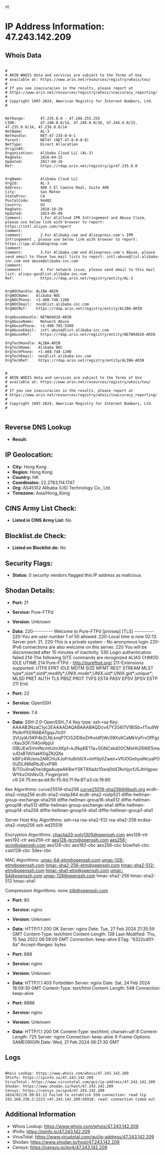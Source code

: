 vt
# IP Address Information: 47.243.142.209

## Whois Data
```

#
# ARIN WHOIS data and services are subject to the Terms of Use
# available at: https://www.arin.net/resources/registry/whois/tou/
#
# If you see inaccuracies in the results, please report at
# https://www.arin.net/resources/registry/whois/inaccuracy_reporting/
#
# Copyright 1997-2024, American Registry for Internet Numbers, Ltd.
#


NetRange:       47.235.0.0 - 47.246.255.255
CIDR:           47.240.0.0/14, 47.246.0.0/16, 47.244.0.0/15, 47.235.0.0/16, 47.236.0.0/14
NetName:        AL-3
NetHandle:      NET-47-235-0-0-1
Parent:         NET47 (NET-47-0-0-0-0)
NetType:        Direct Allocation
OriginAS:       
Organization:   Alibaba Cloud LLC (AL-3)
RegDate:        2016-04-15
Updated:        2017-04-26
Ref:            https://rdap.arin.net/registry/ip/47.235.0.0


OrgName:        Alibaba Cloud LLC
OrgId:          AL-3
Address:        400 S El Camino Real, Suite 400
City:           San Mateo
StateProv:      CA
PostalCode:     94402
Country:        US
RegDate:        2010-10-29
Updated:        2023-05-09
Comment:        1.For AliCloud IPR Infringement and Abuse Claim, please use below link with browser to report: https://intl.aliyun.com/report
Comment:        
Comment:        2.For Alibaba.com and Aliexpress.com's IPR Infringement , please use below link with browser to report: https://ipp.alibabagroup.com
Comment:        
Comment:        3.For Alibaba.com and Aliexpress.com's Abuse, please send email to those two mail lists to report: intl-abuse@list.alibaba-inc.com and abuse@alibaba-inc.com
Comment:        
Comment:        4. For network issue, please send email to this mail list: aliops-goc@list.alibaba-inc.com
Ref:            https://rdap.arin.net/registry/entity/AL-3


OrgNOCHandle: ALIBA-ARIN
OrgNOCName:   Alibaba NOC
OrgNOCPhone:  +1-408-748-1200 
OrgNOCEmail:  noc@list.alibaba-inc.com
OrgNOCRef:    https://rdap.arin.net/registry/entity/ALIBA-ARIN

OrgAbuseHandle: NETWO4028-ARIN
OrgAbuseName:   Network Abuse
OrgAbusePhone:  +1-408-785-5580 
OrgAbuseEmail:  intl-abuse@list.alibaba-inc.com
OrgAbuseRef:    https://rdap.arin.net/registry/entity/NETWO4028-ARIN

OrgTechHandle: ALIBA-ARIN
OrgTechName:   Alibaba NOC
OrgTechPhone:  +1-408-748-1200 
OrgTechEmail:  noc@list.alibaba-inc.com
OrgTechRef:    https://rdap.arin.net/registry/entity/ALIBA-ARIN


#
# ARIN WHOIS data and services are subject to the Terms of Use
# available at: https://www.arin.net/resources/registry/whois/tou/
#
# If you see inaccuracies in the results, please report at
# https://www.arin.net/resources/registry/whois/inaccuracy_reporting/
#
# Copyright 1997-2024, American Registry for Internet Numbers, Ltd.
#


```
## Reverse DNS Lookup
- **Result:** 

## IP Geolocation:
- **City:** Hong Kong
- **Region:** Hong Kong
- **Country:** HK
- **Coordinates:** 22.2783,114.1747
- **Org:** AS45102 Alibaba (US) Technology Co., Ltd.
- **Timezone:** Asia/Hong_Kong

## CINS Army List Check:
- **Listed in CINS Army List:** 
No

## Blocklist.de Check:
- **Listed on Blocklist.de:** 
No

## Security Flags:
- **Status:** 0 security vendors flagged this IP address as malicious

## Shodan Details:
- **Port:** 21
- **Service:** Pure-FTPd
- **Version:** Unknown
- **Data:** 220---------- Welcome to Pure-FTPd [privsep] [TLS] ----------
220-You are user number 1 of 50 allowed.
220-Local time is now 02:13. Server port: 21.
220-This is a private system - No anonymous login
220-IPv6 connections are also welcome on this server.
220 You will be disconnected after 15 minutes of inactivity.
530 Login authentication failed
214-The following SITE commands are recognized
 ALIAS
 CHMOD
 IDLE
 UTIME
214 Pure-FTPd - http://pureftpd.org/
211-Extensions supported:
 UTF8
 EPRT
 IDLE
 MDTM
 SIZE
 MFMT
 REST STREAM
 MLST type*;size*;sizd*;modify*;UNIX.mode*;UNIX.uid*;UNIX.gid*;unique*;
 MLSD
 PRET
 AUTH TLS
 PBSZ
 PROT
 TVFS
 ESTA
 PASV
 EPSV
 SPSV
 ESTP
211 End.


- **Port:** 22
- **Service:** OpenSSH
- **Version:** 7.4
- **Data:** SSH-2.0-OpenSSH_7.4
Key type: ssh-rsa
Key: AAAAB3NzaC1yc2EAAAADAQABAAABAQDcv47Y2G6l7V1BISb+fTxu9WPkiArP5S1RABATgqsJ1c01
3VUylA/5KP4k2LNLkmjP7Ct52lD6eZHhxldPjWc08Xs6CaMkVyFrvOfPgzrXau3OF/1i4GnRjqUi
0IB/JEw5VmlNcmtUimXKpf+kJNq4IETfa+0GNCskd0OCMsHhZ6WE5mavJDxB7dViiakK0gZKjQXa
k8lFz4WJsns2ARCHuXJoFrtu8rbll/X+lmYdy0Zwen+VfUOGehyaiNcyaPO0UDLiNRdPbJEvxP9R
B/TOu4naEhe/dlgaAuqwAK8wYSKT8Xadz10wq0d47AvhjycfJSJhHgpsoWYkxO0nNvOL
Fingerprint: c6:24:75:ee:aa:dd:9c:f5:4d:7f:9a:87:a3:cb:16:80

Kex Algorithms:
	curve25519-sha256
	curve25519-sha256@libssh.org
	ecdh-sha2-nistp256
	ecdh-sha2-nistp384
	ecdh-sha2-nistp521
	diffie-hellman-group-exchange-sha256
	diffie-hellman-group16-sha512
	diffie-hellman-group18-sha512
	diffie-hellman-group-exchange-sha1
	diffie-hellman-group14-sha256
	diffie-hellman-group14-sha1
	diffie-hellman-group1-sha1

Server Host Key Algorithms:
	ssh-rsa
	rsa-sha2-512
	rsa-sha2-256
	ecdsa-sha2-nistp256
	ssh-ed25519

Encryption Algorithms:
	chacha20-poly1305@openssh.com
	aes128-ctr
	aes192-ctr
	aes256-ctr
	aes128-gcm@openssh.com
	aes256-gcm@openssh.com
	aes128-cbc
	aes192-cbc
	aes256-cbc
	blowfish-cbc
	cast128-cbc
	3des-cbc

MAC Algorithms:
	umac-64-etm@openssh.com
	umac-128-etm@openssh.com
	hmac-sha2-256-etm@openssh.com
	hmac-sha2-512-etm@openssh.com
	hmac-sha1-etm@openssh.com
	umac-64@openssh.com
	umac-128@openssh.com
	hmac-sha2-256
	hmac-sha2-512
	hmac-sha1

Compression Algorithms:
	none
	zlib@openssh.com


- **Port:** 80
- **Service:** nginx
- **Version:** Unknown
- **Data:** HTTP/1.1 200 OK
Server: nginx
Date: Tue, 27 Feb 2024 21:35:59 GMT
Content-Type: text/html
Content-Length: 138
Last-Modified: Thu, 15 Sep 2022 06:58:09 GMT
Connection: keep-alive
ETag: "6322cd01-8a"
Accept-Ranges: bytes



- **Port:** 888
- **Service:** nginx
- **Version:** Unknown
- **Data:** HTTP/1.1 403 Forbidden
Server: nginx
Date: Sat, 24 Feb 2024 18:09:30 GMT
Content-Type: text/html
Content-Length: 548
Connection: keep-alive



- **Port:** 8888
- **Service:** nginx
- **Version:** Unknown
- **Data:** HTTP/1.1 200 OK
Content-Type: text/html; charset=utf-8
Content-Length: 725
Server: nginx
Connection: keep-alive
X-Frame-Options: SAMEORIGIN
Date: Wed, 21 Feb 2024 08:21:30 GMT



## Logs
```

Whois Lookup: https://www.whois.com/whois/47.243.142.209
IPinfo: https://ipinfo.io/47.243.142.209
VirusTotal: https://www.virustotal.com/gui/ip-address/47.243.142.209
Shodan: https://www.shodan.io/host/47.243.142.209
Censys: https://censys.io/ipv4/47.243.142.209
2024/02/26 09:01:12 Failed to establish SSH connection: read tcp 192.168.250.2:2223->47.243.142.209:56918: read: connection timed out

```
## Additional Information
- Whois Lookup: https://www.whois.com/whois/47.243.142.209
- IPinfo: https://ipinfo.io/47.243.142.209
- VirusTotal: https://www.virustotal.com/gui/ip-address/47.243.142.209
- Shodan: https://www.shodan.io/host/47.243.142.209
- Censys: https://censys.io/ipv4/47.243.142.209

